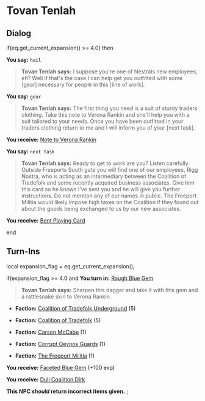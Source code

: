 # Tovan Tenlah
## Dialog

if(eq.get_current_expansion() >= 4.0) then


**You say:** `hail`




>**Tovan Tenlah says:** I suppose you're one of Nestrals new employees, eh? Well if that's the case I can help get you outfitted with some [gear] necessary for people in this [line of work].


**You say:** `gear`




>**Tovan Tenlah says:** The first thing you need is a suit of sturdy traders clothing. Take this note to Verona Rankin and she'll help you with a suit tailored to your needs. Once you have been outfitted in your traders clothing return to me and I will inform you of your [next task].



**You receive:**  [Note to Verona Rankin](/item/19846)


**You say:** `next task`




>**Tovan Tenlah says:** Ready to get to work are you? Listen carefully. Outside Freeports South gate you will find one of our employees, Rigg Nostra, who is acting as an intermediary between the Coalition of Tradefolk and some recently acquired business associates. Give him this card so he knows I've sent you and he will give you further instructions. Do not mention any of our names in public. The Freeport Militia would likely impose high taxes on the Coalition if they found out about the goods being exchanged to us by our new associates.



**You receive:**  [Bent Playing Card](/item/19917)

end

## Turn-Ins



local expansion_flag = eq.get_current_expansion();



if(expansion_flag >= 4.0 and  **You turn in:** [Rough Blue Gem](/item/19918)


>**Tovan Tenlah says:** Sharpen this dagger and take it with this gem and a rattlesnake skin to Verona Rankin.


* __Faction:__ [Coalition of Tradefolk Underground](/faction/336) (5)


* __Faction:__ [Coalition of Tradefolk](/faction/229) (5)


* __Faction:__ [Carson McCabe](/faction/329) (1)


* __Faction:__ [Corrupt Qeynos Guards](/faction/230) (1)


* __Faction:__ [The Freeport Militia](/faction/330) (1)


 **You receive:**  [Faceted Blue Gem](/item/19919) (+100 exp)


 **You receive:**  [Dull Coalition Dirk](/item/19920) 

**This NPC *should* return incorrect items given.**
;

